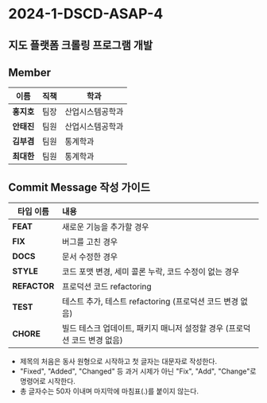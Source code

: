 # 2024-1-DSCD-ASAP-4
## 지도 플랫폼 크롤링 프로그램 개발

## Member

|이름|직책|학과|
|---------|--|---------|
|**홍지호**| 팀장 | 산업시스템공학과 |
|**안태진**| 팀원 | 산업시스템공학과 |
|**김부겸**| 팀원 | 통계학과 |
|**최대한**| 팀원 | 통계학과 |

## Commit Message 작성 가이드

|타입 이름|내용|
|---------|:-----------------------|
|**FEAT**| 새로운 기능을 추가할 경우 |
|**FIX**| 버그를 고친 경우 |
|**DOCS**| 문서 수정한 경우 |
|**STYLE**| 코드 포맷 변경, 세미 콜론 누락, 코드 수정이 없는 경우 |
|**REFACTOR**| 프로덕션 코드 refactoring |
|**TEST**| 테스트 추가, 테스트 refactoring (프로덕션 코드 변경 없음) |
|**CHORE**| 빌드 테스크 업데이트, 패키지 매니저 설정할 경우 (프로덕션 코드 변경 없음) |
- 제목의 처음은 동사 원형으로 시작하고 첫 글자는 대문자로 작성한다.
- "Fixed", "Added", "Changed" 등 과거 시제가 아닌 "Fix", "Add", "Change"로 명령어로 시작한다.
- 총 글자수는 50자 이내며 마지막에 마침표(.)를 붙이지 않는다.